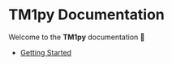 # TM1py Documentation

Welcome to the **TM1py** documentation 🚀

- [Getting Started](getting-started.md)
<!-- - [API Reference](reference/index.md) -->
